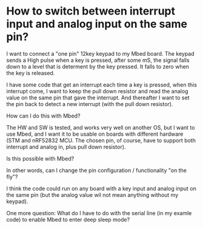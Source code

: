 # How to switch between interrupt input and analog input on the same pin?



I want to connect a "one pin" 12key keypad to my Mbed board. The keypad sends a High pulse when a key is pressed, after some mS, the signal falls down to a level that is determent by the key pressed. It falls to zero when the key is released.

I have some code that get an interrupt each time a key is pressed, when this interrupt come, I want to keep the pull down resistor and read the analog value on the same pin that gave the interrupt.
And thereafter I want to set the pin back to detect a new interrupt (with the pull down resistor).

How can I do this with Mbed?

The HW and SW is tested, and works very well on another OS, but I want to use Mbed, and I want it to be usable on boards with different hardware (STM and nRF52832 MCU. The chosen pin, of course, have to support both interrupt and analog in, plus pull down resistor).

Is this possible with Mbed?

In other words, can I change the pin configuration / functionality "on the fly"?

I think the code could run on any board with a key input and analog input on the same pin (but the analog value wil not mean anything without my keypad).


One more question:
	What do I have to do with the serial line (in my examle code) to enable Mbed to enter deep sleep mode?

